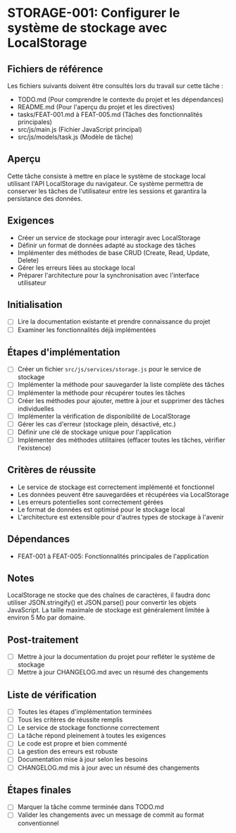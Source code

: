 # STORAGE-001: Configurer le système de stockage avec LocalStorage

## Fichiers de référence
Les fichiers suivants doivent être consultés lors du travail sur cette tâche :
- TODO.md (Pour comprendre le contexte du projet et les dépendances)
- README.md (Pour l'aperçu du projet et les directives)
- tasks/FEAT-001.md à FEAT-005.md (Tâches des fonctionnalités principales)
- src/js/main.js (Fichier JavaScript principal)
- src/js/models/task.js (Modèle de tâche)

## Aperçu
Cette tâche consiste à mettre en place le système de stockage local utilisant l'API LocalStorage du navigateur. Ce système permettra de conserver les tâches de l'utilisateur entre les sessions et garantira la persistance des données.

## Exigences
- Créer un service de stockage pour interagir avec LocalStorage
- Définir un format de données adapté au stockage des tâches
- Implémenter des méthodes de base CRUD (Create, Read, Update, Delete)
- Gérer les erreurs liées au stockage local
- Préparer l'architecture pour la synchronisation avec l'interface utilisateur

## Initialisation
- [ ] Lire la documentation existante et prendre connaissance du projet
- [ ] Examiner les fonctionnalités déjà implémentées

## Étapes d'implémentation
- [ ] Créer un fichier `src/js/services/storage.js` pour le service de stockage
- [ ] Implémenter la méthode pour sauvegarder la liste complète des tâches
- [ ] Implémenter la méthode pour récupérer toutes les tâches
- [ ] Créer les méthodes pour ajouter, mettre à jour et supprimer des tâches individuelles
- [ ] Implémenter la vérification de disponibilité de LocalStorage
- [ ] Gérer les cas d'erreur (stockage plein, désactivé, etc.)
- [ ] Définir une clé de stockage unique pour l'application
- [ ] Implémenter des méthodes utilitaires (effacer toutes les tâches, vérifier l'existence)

## Critères de réussite
- Le service de stockage est correctement implémenté et fonctionnel
- Les données peuvent être sauvegardées et récupérées via LocalStorage
- Les erreurs potentielles sont correctement gérées
- Le format de données est optimisé pour le stockage local
- L'architecture est extensible pour d'autres types de stockage à l'avenir

## Dépendances
- FEAT-001 à FEAT-005: Fonctionnalités principales de l'application

## Notes
LocalStorage ne stocke que des chaînes de caractères, il faudra donc utiliser JSON.stringify() et JSON.parse() pour convertir les objets JavaScript. La taille maximale de stockage est généralement limitée à environ 5 Mo par domaine.

## Post-traitement
- [ ] Mettre à jour la documentation du projet pour refléter le système de stockage
- [ ] Mettre à jour CHANGELOG.md avec un résumé des changements

## Liste de vérification
- [ ] Toutes les étapes d'implémentation terminées
- [ ] Tous les critères de réussite remplis
- [ ] Le service de stockage fonctionne correctement
- [ ] La tâche répond pleinement à toutes les exigences
- [ ] Le code est propre et bien commenté
- [ ] La gestion des erreurs est robuste
- [ ] Documentation mise à jour selon les besoins
- [ ] CHANGELOG.md mis à jour avec un résumé des changements

## Étapes finales
- [ ] Marquer la tâche comme terminée dans TODO.md
- [ ] Valider les changements avec un message de commit au format conventionnel 